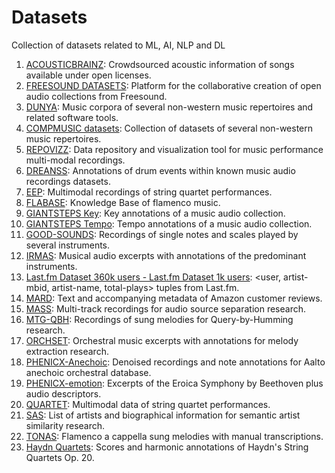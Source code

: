 # Datasets
Collection of datasets related to ML, AI, NLP and DL

1. [ACOUSTICBRAINZ](http://acousticbrainz.org/download): Crowdsourced acoustic information of songs available under open licenses.
2. [FREESOUND DATASETS](https://datasets.freesound.org/): Platform for the collaborative creation of open audio collections from Freesound.
3. [DUNYA](http://dunya.compmusic.upf.edu/): Music corpora of several non-western music repertoires and related software tools.
4. [COMPMUSIC datasets](http://compmusic.upf.edu/datasets): Collection of datasets of several non-western music repertoires.
5. [REPOVIZZ](https://www.upf.edu/web/mtg/repovizz): Data repository and visualization tool for music performance multi-modal recordings.
6. [DREANSS](https://www.upf.edu/web/mtg/dreanss): Annotations of drum events within known music audio recordings datasets.
7. [EEP](https://www.upf.edu/web/mtg/eep): Multimodal recordings of string quartet performances.
8. [FLABASE](https://www.upf.edu/web/mtg/flabase): Knowledge Base of flamenco music.
9. [GIANTSTEPS Key](https://github.com/GiantSteps/giantsteps-key-dataset): Key annotations of a music audio collection.
10. [GIANTSTEPS Tempo](https://github.com/GiantSteps/giantsteps-tempo-dataset): Tempo annotations of a music audio collection.
11. [GOOD-SOUNDS](https://www.upf.edu/web/mtg/good-sounds): Recordings of single notes and scales played by several instruments.
12. [IRMAS](https://www.upf.edu/web/mtg/irmas): Musical audio excerpts with annotations of the predominant instruments. 
13. [Last.fm Dataset 360k users - Last.fm Dataset 1k users](http://ocelma.net/MusicRecommendationDataset/index.html):  <user, artist-mbid, artist-name, total-plays> tuples from Last.fm.
14. [MARD](https://www.upf.edu/web/mtg/mard): Text and accompanying metadata of Amazon customer reviews.
15. [MASS](https://www.upf.edu/web/mtg/mass): Multi-track recordings for audio source separation research.
16. [MTG-QBH](https://www.upf.edu/web/mtg/mtg-qbh): Recordings of sung melodies for Query-by-Humming research.
17. [ORCHSET](https://www.upf.edu/web/mtg/orchset): Orchestral music excerpts with annotations for melody extraction research.
18. [PHENICX-Anechoic](https://www.upf.edu/web/mtg/phenicx-anechoic): Denoised recordings and note annotations for Aalto anechoic orchestral database.
19. [PHENICX-emotion](https://www.upf.edu/web/mtg/phenicx-emotion): Excerpts of the Eroica Symphony by Beethoven plus audio descriptors.
20. [QUARTET](https://www.upf.edu/web/mtg/quartet-dataset): Multimodal data of string quartet performances.
21. [SAS](https://www.upf.edu/web/mtg/semantic-similarity): List of artists and biographical information for semantic artist similarity research.
22. [TONAS](https://www.upf.edu/web/mtg/tonas): Flamenco a cappella sung melodies with manual transcriptions.
23. [Haydn Quartets](https://doi.org/10.5281/zenodo.1095630): Scores and harmonic annotations of Haydn's String Quartets Op. 20.

